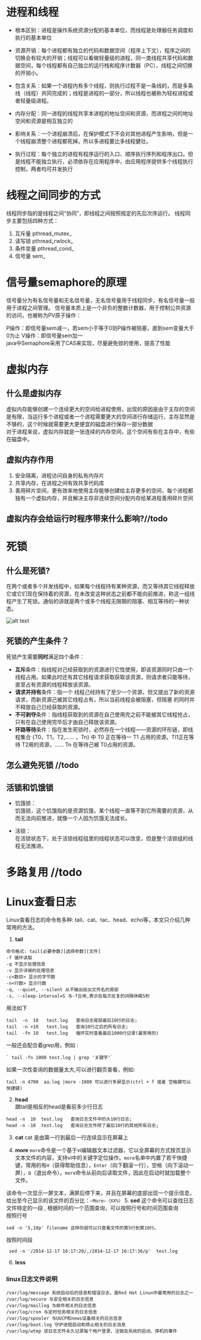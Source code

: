 
# 进程和线程

- 根本区别：进程是操作系统资源分配的基本单位，而线程是处理器任务调度和执行的基本单位

- 资源开销：每个进程都有独立的代码和数据空间（程序上下文），程序之间的切换会有较大的开销；线程可以看做轻量级的进程，同一类线程共享代码和数据空间，每个线程都有自己独立的运行栈和程序计数器（PC），线程之间切换的开销小。

- 包含关系：如果一个进程内有多个线程，则执行过程不是一条线的，而是多条线（线程）共同完成的；线程是进程的一部分，所以线程也被称为轻权进程或者轻量级进程。

- 内存分配：同一进程的线程共享本进程的地址空间和资源，而进程之间的地址空间和资源是相互独立的

- 影响关系：一个进程崩溃后，在保护模式下不会对其他进程产生影响，但是一个线程崩溃整个进程都死掉。所以多进程要比多线程健壮。

- 执行过程：每个独立的进程有程序运行的入口、顺序执行序列和程序出口。但是线程不能独立执行，必须依存在应用程序中，由应用程序提供多个线程执行控制，两者均可并发执行

# 线程之间同步的方式

线程同步指的是线程之间“协同”，即线程之间按照规定的先后次序运行。
线程同步主要包括四种方式：

1. 互斥量 pthread_mutex_
2. 读写锁 pthread_rwlock_
3. 条件变量 pthread_cond_
4. 信号量 sem_  

# 信号量semaphore的原理

信号量分为有名信号量和无名信号量，无名信号量用于线程同步，有名信号量一般用于进程之间管理。
信号量本质上是一个非负的整数计数器，用于控制公共资源的访问，也被称为PV原子操作：

P操作：即信号量sem减一，若sem小于等于0则P操作被阻塞，直到sem变量大于0为止
V操作：即信号量sem加一  
java中Semaphore采用了CAS来实现，尽量避免锁的使用，提高了性能  

# 虚拟内存

## 什么是虚拟内存

虚拟内存能够创建一个连续更大的空间给进程使用，出现的原因是由于主存的空间是有限，当运行多个进程或者一个进程需要更大的空间进行存储运行，主存显然是不够的，这个时候就需要更大更便宜的磁盘进行保存一部分数据  
对于进程来说，虚拟内存就是一张连续的内存空间，这个空间有些在主存中，有些在磁盘中。  

## 虚拟内存作用

1. 安全隔离，进程访问自身的私有内存片
2. 共享内存，在进程之间有效共享代码库
3. 善用碎片空间，更有效率地使用主存能够创建给主存更多的空间，每个进程都独有一个虚拟内存，并且解决主存非连续空间分配内存给某进程善用碎片空间  

## 虚拟内存会给运行时程序带来什么影响?//todo

# 死锁 

## 什么是死锁?
在两个或者多个并发线程中，如果每个线程持有某种资源，而又等待其它线程释放它或它们现在保持着的资源，在未改变这种状态之前都不能向前推进，称这一组线程产生了死锁。通俗的讲就是两个或多个线程无限期的阻塞、相互等待的一种状态。

![alt text](pictures/PixPin_2024-03-27_13-03-11.png)


## 死锁的产生条件？

死锁产生需要**同时**满足四个条件：
- **互斥**条件：指线程对己经获取到的资源进行它性使用，即该资源同时只由一个线程占用。如果此时还有其它线程请求获取获取该资源，则请求者只能等待，直至占有资源的线程释放该资源。
- **请求并持有**条件：指一个 线程己经持有了至少一个资源，但又提出了新的资源请求，而新资源己被其它线程占有，所以当前线程会被阻塞，但阻塞 的同时并不释放自己已经获取的资源。
- **不可剥夺**条件：指线程获取到的资源在自己使用完之前不能被其它线程抢占，只有在自己使用完毕后才由自己释放该资源。
- **环路等待**条件：指在发生死锁时，必然存在一个线程——资源的环形链，即线程集合 {T0，T1，T2,…… ，Tn} 中 T0 正在等待一 T1 占用的资源，Tl1正在等待 T2用的资源，…… Tn 在等待己被 T0占用的资源。

## 怎么避免死锁 //todo

## 活锁和饥饿锁

- 饥饿锁：  
    饥饿锁，这个饥饿指的是资源饥饿，某个线程一直等不到它所需要的资源，从而无法向前推进，就像一个人因为饥饿无法成长。

- 活锁：  
    在活锁状态下，处于活锁线程组里的线程状态可以改变，但是整个活锁组的线程无法推进。

# 多路复用 //todo

# Linux查看日志
Linux查看日志的命令有多种: tail、cat、tac、head、echo等，本文只介绍几种常用的方法。


1. **tail**
~~~
命令格式: tail[必要参数][选择参数][文件]
-f 循环读取
-q 不显示处理信息
-v 显示详细的处理信息
-c<数目> 显示的字节数
-n<行数> 显示行数
-q, --quiet, --silent 从不输出给出文件名的首部
-s, --sleep-interval=S 与-f合用,表示在每次反复的间隔休眠S秒
~~~
用法如下
~~~
tail  -n  10   test.log   查询日志尾部最后10行的日志;
tail  -n +10   test.log   查询10行之后的所有日志;
tail  -fn 10   test.log   循环实时查看最后1000行记录(最常用的)
~~~
一般还会配合着grep用，例如 :  
~~~
` tail -fn 1000 test.log | grep '关键字'`  
~~~
如果一次性查询的数据量太大,可以进行翻页查看，例如:
~~~
tail -n 4700  aa.log |more -1000 可以进行多屏显示(ctrl + f 或者 空格键可以快捷键)
~~~
2. **head**  
跟tail是相反的head是看前多少行日志
~~~
head -n  10  test.log   查询日志文件中的头10行日志;
head -n -10  test.log   查询日志文件除了最后10行的其他所有日志;
~~~
3. **cat**
cat 是由第一行到最后一行连续显示在屏幕上

4. **more**
`more`命令是一个基于vi编辑器文本过滤器，它以全屏幕的方式按页显示文本文件的内容，支持vi中的关键字定位操作。`more`名单中内置了若干快捷键，常用的有`H`（获得帮助信息），`Enter`（向下翻滚一行），空格（向下滚动一屏），`Q`（退出命令）。`more`命令从前向后读取文件，因此在启动时就加载整个文件。

该命令一次显示一屏文本，满屏后停下来，并且在屏幕的底部出现一个提示信息，给出至今己显示的该文件的百分比：`–More–（XX%）`
5. **sed**
这个命令可以查找日志文件特定的一段 , 根据时间的一个范围查询，可以按照行号和时间范围查询  
按照行号
~~~
sed -n '5,10p' filename 这样你就可以只查看文件的第5行到第10行。
~~~
按照时间段
~~~
 sed -n '/2014-12-17 16:17:20/,/2014-12-17 16:17:36/p'  test.log
~~~
6. **less**

### linux日志文件说明
~~~
/var/log/message 系统启动后的信息和错误日志，是Red Hat Linux中最常用的日志之一
/var/log/secure 与安全相关的日志信息
/var/log/maillog 与邮件相关的日志信息
/var/log/cron 与定时任务相关的日志信息
/var/log/spooler 与UUCP和news设备相关的日志信息
/var/log/boot.log 守护进程启动和停止相关的日志消息
/var/log/wtmp 该日志文件永久记录每个用户登录、注销及系统的启动、停机的事件
~~~
